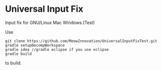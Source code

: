 # Universal Input Fix #

Input fix for GNU/Linux Mac Windows.(Test)

Use

	git clone https://github.com/MeowInnovation/UniversalInputFixTest.git
	gradle setupDecompWorkspace
	gradle idea //gradle eclipse if you use eclipse
	gradle build
to build.